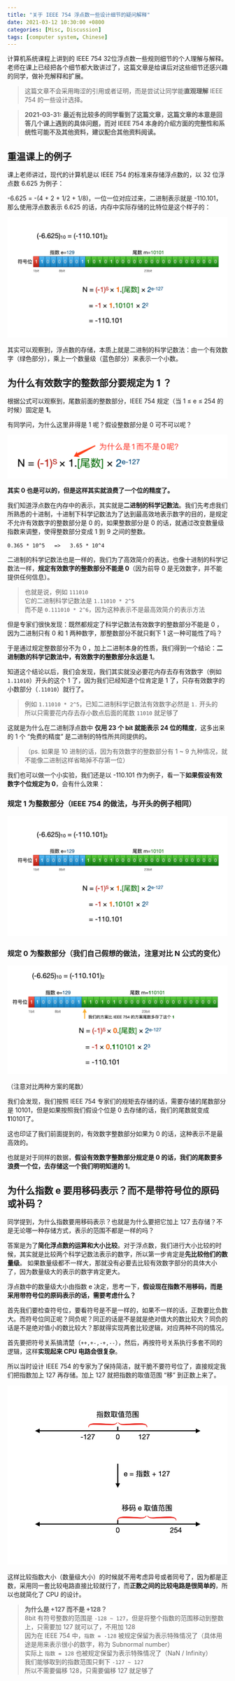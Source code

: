 ```yaml
---
title: "关于 IEEE 754 浮点数一些设计细节的疑问解释"
date: 2021-03-12 10:30:00 +0800
categories: [Misc, Discussion]
tags: [computer system, Chinese]
---
```


计算机系统课程上讲到的 IEEE 754 32位浮点数一些规则细节的个人理解与解释。
老师在课上已经把各个细节都大致讲过了，这篇文章是给课后对这些细节还感兴趣的同学，做补充解释和扩展。

> 这篇文章不会采用晦涩的引用或者证明，而是尝试让同学能**直观理解** IEEE 754 的一些设计选择。

> __2021-03-31: 最近有比较多的同学看到了这篇文章，这篇文章的本意是回答几个课上遇到的具体问题，而对 IEEE 754 本身的介绍方面的完整性和系统性可能不及其他资料，建议配合其他资料阅读。__

## 重温课上的例子

课上老师讲过，现代的计算机是以 IEEE 754 的标准来存储浮点数的，以 32 位浮点数 6.625 为例子：

-6.625 = -(4 + 2 + 1/2 + 1/8)，一位一位对应过来，二进制表示就是 -110.101，那么使用浮点数表示 6.625 的话，内存中实际存储的比特位是这个样子的：

![课堂上的例子](/assets/img/ieee754-img/img1.png)
<!--
首先浮点数的表示，是分为三个规则的，在指数部分为 00000000 的时候是一种特殊情况（Subnormal number），在指数部分为 11111111 的时候是另一种特殊情况 (Infinity / NaN) ，剩下的 00000001 ~ 11111110（0 ~ 254）的范围是 Normal number 的范围。
-->

其实可以观察到，浮点数的存储，本质上就是二进制的科学记数法：由一个有效数字（绿色部分），乘上一个数量级（蓝色部分）来表示一个小数。

## 为什么有效数字的整数部分要规定为 1 ？

根据公式可以观察到，尾数前面的整数部分，IEEE 754 规定（当 1 ≤ e ≤ 254 的时候）固定是 **1**。

有同学问，为什么这里非得是 1 呢？假设整数部分是 0 可不可以呢？

![为什么是 1 而不是 0 呢？](/assets/img/ieee754-img/img2.jpg)

**其实 0 也是可以的，但是这样其实就浪费了一个位的精度了。**

我们知道浮点数在内存中的表示，其实就是**二进制的科学记数法**。我们先考虑我们所熟悉的十进制，十进制下科学记数法为了达到最高效地表示数字的目的，是规定不允许有效数字的整数部分是 0 的，如果整数部分是 0 的话，就通过改变数量级指数来调整，使得整数部分变成 1 到 9 之间的整数。

```
0.365 * 10^5   =>   3.65 * 10^4
```

二进制的科学记数法也是一样的，我们为了高效简介的表达，也像十进制的科学记数法一样，**规定有效数字的整数部分不能是 0**（因为前导 0 是无效数字，并不能提供任何信息）。

> 也就是说，例如 `111010`  
> 它的二进制科学记数法是 `1.11010 * 2^5`  
> 而不是 `0.111010 * 2^6`，因为这种表示不是最高效简介的表示方法  

但是专家们很快发现：既然都规定了科学记数法有效数字的整数部分不能是 0 ，因为二进制只有 0 和 1 两种数字，那整数部分不就只剩下 1 这一种可能性了吗？

于是通过规定整数部分不为 0 ，加上二进制本身的性质，我们得到一个结论：**二进制数的科学记数法中，有效数字的整数部分永远是 1**。

知道这个结论以后，我们会发现，我们其实就没必要花内存去存有效数字（例如 `1.11010`）开头的这个 1 了，因为我们已经知道个位肯定是 1 了，只存有效数字的小数部分（`.11010`）就行了。

> 例如 `1.11010 * 2^5`，已知二进制科学记数法有效数字必然是 `1.` 开头的  
> 所以只需要花内存去存小数点后面的尾数 `11010` 就足够了

这就是为什么在二进制浮点数中 **仅用 23 个 bit 就能表示 24 位的精度**，这多出来的 1 个 “免费的精度” 是二进制的特性所共同提供的。

>（ps. 如果是 10 进制的话，因为有效数字的整数部分有 1 ~ 9 九种情况，就不能像二进制这样省略掉不存第一位）

我们也可以做一个小实验，我们还是以 -110.101 作为例子，看一下**如果假设有效数字个位规定为 0**，会有什么效果：

### 规定 1 为整数部分（IEEE 754 的做法，与开头的例子相同）
![规定 1 为整数部分](/assets/img/ieee754-img/img1.png)
### 规定 0 为整数部分（我们自己假想的做法，注意对比 N 公式的变化）
![规定 0 为整数部分](/assets/img/ieee754-img/img4.png)

（注意对比两种方案的尾数）

我们会发现，我们按照 IEEE 754 专家们的规矩去存储的话，需要存储的尾数部分是 10101，但是如果按照我们假设个位是 0 去存储的话，我们的尾数就变成 **1**10101了。

这也印证了我们前面提到的，有效数字整数部分如果为 0 的话，这种表示不是最高效的。

也就是对于同样的数据，**假设有效数字整数部分规定是 0 的话，我们的尾数要多浪费一个位，去存储这一个我们明明知道的 1**。

## 为什么指数 e 要用移码表示？而不是带符号位的原码或补码？

同学提到，为什么指数要用移码表示？也就是为什么要把它加上 127 去存储？不是无论哪一种存储方式，表示的范围不都是一样的吗？

答案是为了**简化浮点数的运算和大小比较**。对于浮点数，我们进行大小比较的时候，其实就是比较两个科学记数法表示的数字，所以第一步肯定是**先比较他们的数量级**。
如果数量级都不一样大，那就没有必要去比较有效数字部分的具体大小了，因为数量级大的表示的数字肯定更大。

浮点数中的数量级大小由指数 e 决定，思考一下，**假设现在指数不用移码，而是采用带符号位的原码表示的话，需要考虑什么？**

首先我们要检查符号位，要看符号是不是一样的，如果不一样的话，正数要比负数大。而符号位同正呢？同负呢？同正的话是不是就是绝对值大的数比较大？同负的话是不是绝对值小的数比较大？那就得实现两套比较逻辑，对应两种不同的情况。

首先要把符号关系搞清楚（`++,+-,-+,--`），然后，再按符号关系执行多套不同的逻辑，这样**实现起来 CPU 电路会很复杂**。

所以当时设计 IEEE 754 的专家为了保持简洁，就干脆不要符号位了，直接规定我们把指数加上 127 再存储。加上 127 就把指数的取值范围 “移” 到正数上来了。

![移码 e 解释](/assets/img/ieee754-img/img5.png)

这样比较指数大小（数量级大小）的时候就不用考虑异号或者同号了，因为都是正数，采用同一套比较电路直接比较就行了，而**正数之间的比较电路是很简单的**，所以也就简化了 CPU 的设计。
<!-- 
    这里的前提是，无符号整数比较的开销是很低的，因为可以简单用一个真值表来表示（按位比较大小）
    而采用补码记录的话，比较操作要求执行一次减法运算，开销比较大。
 -->

> **为什么是 +127 而不是 +128？**  
> 8bit 有符号整数的范围是 `-128 ~ 127`，但是将整个指数的范围移动到整数上，只需要加 127 就可以了，不用加 128  
> 因为在 IEEE 754 中，`指数 = -128` 被规定保留为表示特殊情况了（具体用途是用来表示很小的数字，称为 Subnormal number）  
> 实际上 `指数 = 128` 也被规定保留为表示特殊情况了（NaN / Infinity）  
> 我们能够取到的指数范围只剩下 `-127 ~ 127`  
> 所以不需要偏移 128，只需要偏移 127 就足够了  

<!-- 
## Subnormal number

### e = 0 的特殊情况

e = 0 的特殊情况，规定个位是 0，使得可以表示比 1.0 * 2^(-126) 小得多的数字。最小可以到 2^(-126) * 2^(-23)，也就是 2^(-149)

规定个位是0，使得当所有二进制位都是 0 的时候，表示的数也是 0。如果按照 normal number 的记录方式的话，当所有位是 0 的时候，结果是 1.0 * 2^(-126)
 -->
